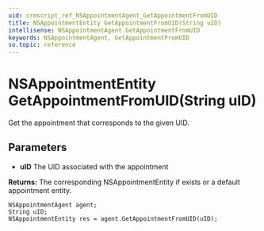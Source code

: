 ```yaml
---
uid: crmscript_ref_NSAppointmentAgent_GetAppointmentFromUID
title: NSAppointmentEntity GetAppointmentFromUID(String uID)
intellisense: NSAppointmentAgent.GetAppointmentFromUID
keywords: NSAppointmentAgent, GetAppointmentFromUID
so.topic: reference
---
```


# NSAppointmentEntity GetAppointmentFromUID(String uID)

Get the appointment that corresponds to the given UID.

## Parameters

* **uID** The UID associated with the appointment

**Returns:** The corresponding NSAppointmentEntity if exists or a default appointment entity.

```crmscript
NSAppointmentAgent agent;
String uID;
NSAppointmentEntity res = agent.GetAppointmentFromUID(uID);
```

